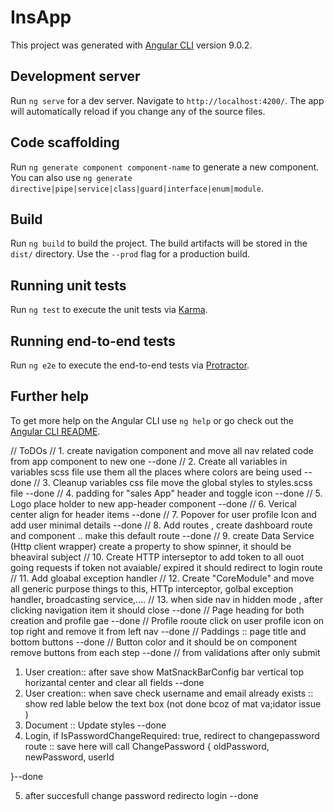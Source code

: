 # InsApp

This project was generated with [Angular CLI](https://github.com/angular/angular-cli) version 9.0.2.

## Development server

Run `ng serve` for a dev server. Navigate to `http://localhost:4200/`. The app will automatically reload if you change any of the source files.

## Code scaffolding

Run `ng generate component component-name` to generate a new component. You can also use `ng generate directive|pipe|service|class|guard|interface|enum|module`.

## Build

Run `ng build` to build the project. The build artifacts will be stored in the `dist/` directory. Use the `--prod` flag for a production build.

## Running unit tests

Run `ng test` to execute the unit tests via [Karma](https://karma-runner.github.io).

## Running end-to-end tests

Run `ng e2e` to execute the end-to-end tests via [Protractor](http://www.protractortest.org/).

## Further help

To get more help on the Angular CLI use `ng help` or go check out the [Angular CLI README](https://github.com/angular/angular-cli/blob/master/README.md).

// ToDOs
// 1. create navigation component and move all nav related code from app component to new one --done
// 2. Create all variables in variables scss file use them all the places where colors are being used --done
// 3. Cleanup variables css file move the global styles to styles.scss file --done
// 4. padding for "sales App" header and toggle icon --done
// 5. Logo place holder to new app-header component --done
// 6. Verical center align for header items --done
// 7. Popover for user profile Icon and add user minimal details --done
// 8. Add routes , create dashboard route and component .. make this default route --done
// 9. create Data Service (Http client wrapper) create a property to show spinner, it should be bheaviral subject
// 10. Create HTTP interseptor to add token to all ouot going requests if token not avaiable/ expired it should redirect to login route
// 11. Add gloabal exception handler
// 12. Create "CoreModule" and move all generic purpose things to this, HTTp interceptor, golbal exception handler, broadcasting service,....
// 13. when side nav in hidden mode , after clicking navigation item it should close --done
// Page heading for both creation and profile gae --done
// Profile rooute click on user profile icon on top right and remove it from left nav --done
// Paddings :: page title and bottom buttons --done
// Button color and it should be on component remove buttons from each step --done
// from validations after only submit

1. User creation:: after save show MatSnackBarConfig bar vertical top horizantal center and clear all fields --done
2. User creation:: when save check username and email already exists :: show red lable below the text box (not done bcoz of mat va;idator issue )
3. Document :: Update styles --done
4. Login, if IsPasswordChangeRequired: true, redirect to changepassword route :: save here will call ChangePassword {
   oldPassword,
   newPassword,
   userId

}--done

5. after succesfull change password redirecto login --done
